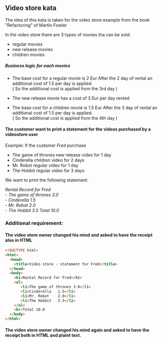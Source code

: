 
## Video store kata

The idea of this kata is taken for the video store example from the book "Refactoring" of Martin Fowler  

In the video store there are 3 types of movies tha can be sold:
- regular movies 
- new release movies 
- children movies

#####  Business logic for each movies
- The base cost for a regular movie is 2 Eur
After the 2 day of rental an additional cost of 1.5 per day is applied.   
( So the additional cost is applied from the 3rd day )  
  
- The new release movie has a cost of 3 Eur per day rented

- The base cost for a children movie is 1.5 Eur
After the 3 day of rental an additional cost of 1.5 per day is applied.   
( So the additional cost is applied from the 4th day )   

#### The customer want to print a statement for the videos purchased by a videostore user

Example: 
If the customer <i>Fred</i> purchase 
- The game of thrones new release video for 1 day
- Cinderella children video for 2 days
- Mr. Robot regular video for 1 day
- The Hobbit regular video for 3 days

We want to print the following statement:

<i>Rental Record for Fred</i>  
<i>- The game of thrones 3.0</i>   
<i>- Cinderella	1.5</i>   
<i>- Mr. Robot 2.0</i>  
<i>- The Hobbit	3.5</i>
<i>Total 10.0</i>


### Additional requirement:

#### The video store owner changed his mind and asked to have the receipt also in HTML

```html
<!DOCTYPE html>
<html>
  <head>
    <title>Video store - statement for Fred</title>
  </head>
  <body>
    <h1>Rental Record for Fred</h1>
    <ul>
       <li>The game of thrones 3.0</li>
       <li>Cinderella	1.5</li>
       <li>Mr. Robot	2.0</li>
       <li>The Hobbit	3.5</li>
    </ul>
    <br>Total 10.0
  </body>
</html>
```

#### The video store owner changed his mind again and asked to have the receipt both in HTML and plaint text.